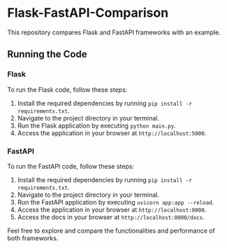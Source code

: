 # Flask-FastAPI-Comparison

This repository compares Flask and FastAPI frameworks with an example.

## Running the Code

### Flask

To run the Flask code, follow these steps:

1. Install the required dependencies by running `pip install -r requirements.txt`.
2. Navigate to the project directory in your terminal.
3. Run the Flask application by executing `python main.py`.
4. Access the application in your browser at `http://localhost:5000`.

### FastAPI

To run the FastAPI code, follow these steps:

1. Install the required dependencies by running `pip install -r requirements.txt`.
2. Navigate to the project directory in your terminal.
3. Run the FastAPI application by executing `uvicorn app:app --reload`.
4. Access the application in your browser at `http://localhost:8000`.
5. Access the docs in your browser at `http://localhost:8000/docs`.

Feel free to explore and compare the functionalities and performance of both frameworks.
